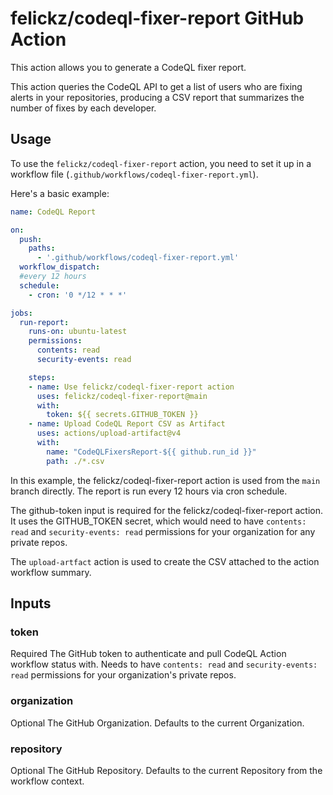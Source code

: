 # felickz/codeql-fixer-report GitHub Action

This action allows you to generate a CodeQL fixer report.

This action queries the CodeQL API to get a list of users who are fixing alerts in your repositories, producing a CSV report that summarizes the number of fixes by each developer.

## Usage

To use the `felickz/codeql-fixer-report` action, you need to set it up in a workflow file (`.github/workflows/codeql-fixer-report.yml`).

Here's a basic example:

```yaml
name: CodeQL Report

on:
  push:
    paths:
      - '.github/workflows/codeql-fixer-report.yml'
  workflow_dispatch:
  #every 12 hours
  schedule:
    - cron: '0 */12 * * *'

jobs:
  run-report:
    runs-on: ubuntu-latest
    permissions:
      contents: read
      security-events: read

    steps:
    - name: Use felickz/codeql-fixer-report action
      uses: felickz/codeql-fixer-report@main
      with:
        token: ${{ secrets.GITHUB_TOKEN }}
    - name: Upload CodeQL Report CSV as Artifact
      uses: actions/upload-artifact@v4
      with:
        name: "CodeQLFixersReport-${{ github.run_id }}"
        path: ./*.csv
```

In this example, the felickz/codeql-fixer-report action is used from the `main` branch directly.  The report is run every 12 hours via cron schedule.

The github-token input is required for the felickz/codeql-fixer-report action. It uses the GITHUB_TOKEN secret, which would need to have `contents: read` and `security-events: read` permissions for your organization for any private repos.

The `upload-artfact` action is used to create the CSV attached to the action workflow summary.

## Inputs
### token
Required The GitHub token to authenticate and pull CodeQL Action workflow status with. Needs to have `contents: read` and `security-events: read` permissions for your organization's private repos.

### organization
Optional The GitHub Organization. Defaults to the current Organization.

### repository
Optional The GitHub Repository. Defaults to the current Repository from the workflow context.